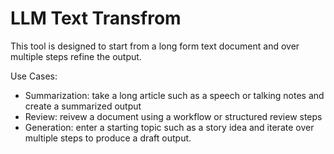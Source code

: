 # LLM Text Transfrom

This tool is designed to start from a long form text document and over multiple steps refine the output.

Use Cases:
- Summarization: take a long article such as a speech or talking notes and create a summarized output
- Review: reivew a document using a workflow or structured review steps
- Generation: enter a starting topic such as a story idea and iterate over multiple steps to produce a draft output.